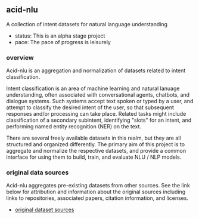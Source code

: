 ## acid-nlu

A collection of intent datasets for natural language understanding

* status: This is an alpha stage project
* pace: The pace of progress is leisurely


### overview

Acid-nlu is an aggregation and normalization of datasets related to intent classification.

Intent classification is an area of machine learning and natural lanuage understanding, often associated with conversational agents, chatbots, and dialogue systems. Such systems accept text spoken or typed by a user, and attempt to classify the desired intent of the user, so that subsequent responses and/or processing can take place. Related tasks might include classification of a secondary subintent, identifying "slots" for an intent, and performing named entity recognition (NER) on the text.

There are several freely available datasets in this realm, but they are all structured and organized differently.  The primary aim of this project is to aggregate and normalize the respective datasets, and provide a common interface for using them to build, train, and evaluate NLU / NLP models.


### original data sources

Acid-nlu aggregates pre-existing datasets from other sources.  See the link below for attribution and information about the original sources including links to repositories, associated papers, citation information, and licenses.

* [original dataset sources](dataset-sources.md)




